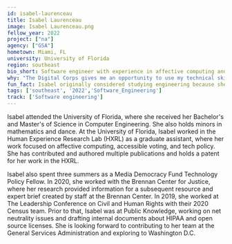 ```yaml
---
id: isabel-laurenceau
title: Isabel Laurenceau
image: Isabel Laurenceau.png
fellow_year: 2022
project: ["na"]
agency: ["GSA"]
hometown: Miami, FL
university: University of Florida
region: southeast
bio_short: Software engineer with experience in affective computing and tech policy
why: "The Digital Corps gives me an opportunity to use my technical skills to reach a wide range of people. I appreciate the fact that the program is designed to allow Fellows to grow in their careers and to provide a community where everyone values public service and meaningful work"
fun_fact: Isabel originally considered studying engineering because she loves rollercoasters and wanted to build them.
tags: ['southeast', '2022','Software_Engineering']
track: ['Software engineering']
---
```


Isabel attended the University of Florida, where she received her Bachelor's and Master's of Science in Computer Engineering. She also holds minors in mathematics and dance. At the University of Florida, Isabel worked in the Human Experience Research Lab (HXRL) as a graduate assistant, where her work focused on affective computing, accessible voting, and tech policy. She has contributed and authored multiple publications and holds a patent for her work in the HXRL. 

Isabel also spent three summers as a Media Democracy Fund Technology Policy Fellow. In 2020, she worked with the Brennan Center for Justice, where her research provided information for a subsequent resource and expert brief created by staff at the Brennan Center. In 2019, she worked at The Leadership Conference on Civil and Human Rights with their 2020 Census team. Prior to that, Isabel was at Public Knowledge, working on net neutrality issues and drafting internal documents about HIPAA and open source licenses. She is looking forward to contributing to her team at the General Services Administration and exploring to Washington D.C. 
